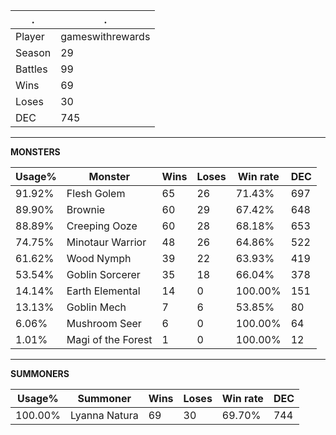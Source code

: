 .|.
|-|-
Player|gameswithrewards
Season|29
Battles|99
Wins|69
Loses|30
DEC|745

---
**MONSTERS**

Usage%|Monster|Wins|Loses|Win rate|DEC|
-|-|-|-|-|-|
91.92%|Flesh Golem|65|26|71.43%|697|
89.90%|Brownie|60|29|67.42%|648|
88.89%|Creeping Ooze|60|28|68.18%|653|
74.75%|Minotaur Warrior|48|26|64.86%|522|
61.62%|Wood Nymph|39|22|63.93%|419|
53.54%|Goblin Sorcerer|35|18|66.04%|378|
14.14%|Earth Elemental|14|0|100.00%|151|
13.13%|Goblin Mech|7|6|53.85%|80|
6.06%|Mushroom Seer|6|0|100.00%|64|
1.01%|Magi of the Forest|1|0|100.00%|12|

---
**SUMMONERS**

Usage%|Summoner|Wins|Loses|Win rate|DEC|
-|-|-|-|-|-|
100.00%|Lyanna Natura|69|30|69.70%|744|
